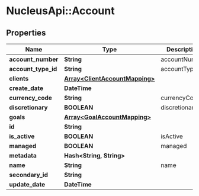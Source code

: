 # NucleusApi::Account

## Properties
Name | Type | Description | Notes
------------ | ------------- | ------------- | -------------
**account_number** | **String** | accountNumber | [optional] 
**account_type_id** | **String** | accountTypeId | 
**clients** | [**Array&lt;ClientAccountMapping&gt;**](ClientAccountMapping.md) |  | [optional] 
**create_date** | **DateTime** |  | [optional] 
**currency_code** | **String** | currencyCode | [optional] 
**discretionary** | **BOOLEAN** | discretionary | [optional] 
**goals** | [**Array&lt;GoalAccountMapping&gt;**](GoalAccountMapping.md) |  | [optional] 
**id** | **String** |  | [optional] 
**is_active** | **BOOLEAN** | isActive | [optional] 
**managed** | **BOOLEAN** | managed | [optional] 
**metadata** | **Hash&lt;String, String&gt;** |  | [optional] 
**name** | **String** | name | 
**secondary_id** | **String** |  | [optional] 
**update_date** | **DateTime** |  | [optional] 


